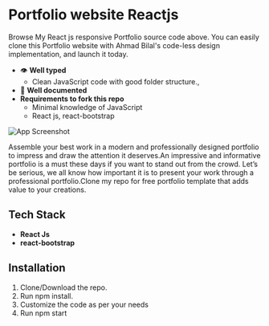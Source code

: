 
# Portfolio website Reactjs

Browse My React js responsive Portfolio source code above. You can easily clone this Portfolio website with Ahmad Bilal's code-less design implementation, and launch it today.
- 👁 **Well typed**
  - Clean JavaScript code with good folder structure.,
- 📄 **Well documented**
- **Requirements to fork this repo**
   - Minimal knowledge of JavaScript
   - React js, react-bootstrap
   

![App Screenshot](https://via.placeholder.com/468x300?text=App+Screenshot+Here)

  
Assemble your best work in a modern and professionally designed portfolio to impress and draw the attention it deserves.An impressive and informative portfolio is a must these days if you want to stand out from the crowd. Let’s be serious, we all know how important it is to present your work through a professional portfolio.Clone my repo for free portfolio template that adds value to your creations.
## Tech Stack

  - **React Js** 
  - **react-bootstrap**
  



  
## Installation

  1. Clone/Download the repo.
  2. Run npm install.
  3. Customize the code as per your needs
  4. Run npm start